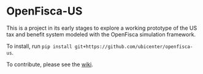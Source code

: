# OpenFisca-US

This is a project in its early stages to explore a working prototype of the US tax and benefit system modeled with the OpenFisca simulation framework.
 
To install, run ```pip install git+https://github.com/ubicenter/openfisca-us```.

To contribute, please see the [wiki](https://github.com/UBICenter/openfisca-us/wiki).

